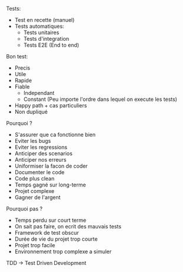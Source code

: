 Tests:
- Test en recette (manuel)
- Tests automatiques:
  - Tests unitaires
  - Tests d'integration
  - Tests E2E (End to end)

Bon test:
- Precis
- Utile
- Rapide
- Fiable
  - Independant
  - Constant (Peu importe l'ordre dans lequel on execute les tests)
- Happy path + cas particuliers
- Non dupliqué

Pourquoi ?
- S'assurer que ca fonctionne bien
- Eviter les bugs
- Eviter les regressions
- Anticiper des scenarios
- Anticiper nos erreurs
- Uniformiser la facon de coder
- Documenter le code
- Code plus clean
- Temps gagné sur long-terme
- Projet complexe
- Gagner de l'argent

Pourquoi pas ?
- Temps perdu sur court terme
- On sait pas faire, on ecrit des mauvais tests
- Framework de test obscur
- Durée de vie du projet trop courte
- Projet trop facile
- Environnement trop complexe a simuler 









TDD -> Test Driven Development
